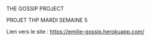 THE GOSSIP PROJECT 

PROJET THP MARDI SEMAINE 5 


Lien vers le site : https://emilie-gossip.herokuapp.com/
